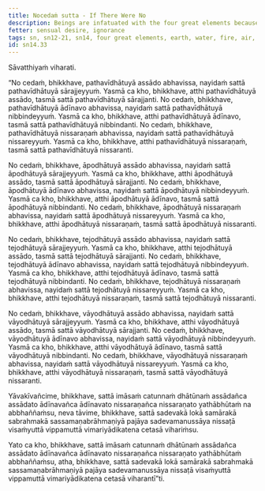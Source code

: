 ```yaml
---
title: Nocedaṁ sutta - If There Were No
description: Beings are infatuated with the four great elements because of the gratification in them, become disenchanted with them because of the drawback, and escape from them because there is an escape.
fetter: sensual desire, ignorance
tags: sn, sn12-21, sn14, four great elements, earth, water, fire, air, gratification, drawback, escape, disenchantment, infatuation, disentanglement, liberation, boundless mind, release
id: sn14.33
---
```


Sāvatthiyaṁ viharati.

“No cedaṁ, bhikkhave, pathavīdhātuyā assādo abhavissa, nayidaṁ sattā pathavīdhātuyā sārajjeyyuṁ. Yasmā ca kho, bhikkhave, atthi pathavīdhātuyā assādo, tasmā sattā pathavīdhātuyā sārajjanti. No cedaṁ, bhikkhave, pathavīdhātuyā ādīnavo abhavissa, nayidaṁ sattā pathavīdhātuyā nibbindeyyuṁ. Yasmā ca kho, bhikkhave, atthi pathavīdhātuyā ādīnavo, tasmā sattā pathavīdhātuyā nibbindanti. No cedaṁ, bhikkhave, pathavīdhātuyā nissaraṇaṁ abhavissa, nayidaṁ sattā pathavīdhātuyā nissareyyuṁ. Yasmā ca kho, bhikkhave, atthi pathavīdhātuyā nissaraṇaṁ, tasmā sattā pathavīdhātuyā nissaranti.

No cedaṁ, bhikkhave, āpodhātuyā assādo abhavissa, nayidaṁ sattā āpodhātuyā sārajjeyyuṁ. Yasmā ca kho, bhikkhave, atthi āpodhātuyā assādo, tasmā sattā āpodhātuyā sārajjanti. No cedaṁ, bhikkhave, āpodhātuyā ādīnavo abhavissa, nayidaṁ sattā āpodhātuyā nibbindeyyuṁ. Yasmā ca kho, bhikkhave, atthi āpodhātuyā ādīnavo, tasmā sattā āpodhātuyā nibbindanti. No cedaṁ, bhikkhave, āpodhātuyā nissaraṇaṁ abhavissa, nayidaṁ sattā āpodhātuyā nissareyyuṁ. Yasmā ca kho, bhikkhave, atthi āpodhātuyā nissaraṇaṁ, tasmā sattā āpodhātuyā nissaranti.

No cedaṁ, bhikkhave, tejodhātuyā assādo abhavissa, nayidaṁ sattā tejodhātuyā sārajjeyyuṁ. Yasmā ca kho, bhikkhave, atthi tejodhātuyā assādo, tasmā sattā tejodhātuyā sārajjanti. No cedaṁ, bhikkhave, tejodhātuyā ādīnavo abhavissa, nayidaṁ sattā tejodhātuyā nibbindeyyuṁ. Yasmā ca kho, bhikkhave, atthi tejodhātuyā ādīnavo, tasmā sattā tejodhātuyā nibbindanti. No cedaṁ, bhikkhave, tejodhātuyā nissaraṇaṁ abhavissa, nayidaṁ sattā tejodhātuyā nissareyyuṁ. Yasmā ca kho, bhikkhave, atthi tejodhātuyā nissaraṇaṁ, tasmā sattā tejodhātuyā nissaranti.

No cedaṁ, bhikkhave, vāyodhātuyā assādo abhavissa, nayidaṁ sattā vāyodhātuyā sārajjeyyuṁ. Yasmā ca kho, bhikkhave, atthi vāyodhātuyā assādo, tasmā sattā vāyodhātuyā sārajjanti. No cedaṁ, bhikkhave, vāyodhātuyā ādīnavo abhavissa, nayidaṁ sattā vāyodhātuyā nibbindeyyuṁ. Yasmā ca kho, bhikkhave, atthi vāyodhātuyā ādīnavo, tasmā sattā vāyodhātuyā nibbindanti. No cedaṁ, bhikkhave, vāyodhātuyā nissaraṇaṁ abhavissa, nayidaṁ sattā vāyodhātuyā nissareyyuṁ. Yasmā ca kho, bhikkhave, atthi vāyodhātuyā nissaraṇaṁ, tasmā sattā vāyodhātuyā nissaranti.

Yāvakīvañcime, bhikkhave, sattā imāsaṁ catunnaṁ dhātūnaṁ assādañca assādato ādīnavañca ādīnavato nissaraṇañca nissaraṇato yathābhūtaṁ na abbhaññaṁsu, neva tāvime, bhikkhave, sattā sadevakā lokā samārakā sabrahmakā sassamaṇabrāhmaṇiyā pajāya sadevamanussāya nissaṭā visaṁyuttā vippamuttā vimariyādikatena cetasā vihariṁsu.

Yato ca kho, bhikkhave, sattā imāsaṁ catunnaṁ dhātūnaṁ assādañca assādato ādīnavañca ādīnavato nissaraṇañca nissaraṇato yathābhūtaṁ abbhaññaṁsu, atha, bhikkhave, sattā sadevakā lokā samārakā sabrahmakā sassamaṇabrāhmaṇiyā pajāya sadevamanussāya nissaṭā visaṁyuttā vippamuttā vimariyādikatena cetasā viharantī”ti.